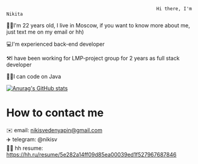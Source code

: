                                                            Hi there, I'm Nikita

🤷‍♂️I'm 22 years old, I live in Moscow, if you want to know more about me, just text me on my email or hh)

💻I'm experienced back-end developer

⚒️I have been working for LMP-project group for 2 years as full stack developer

🧑‍💻I can code on Java




[![Anurag's GitHub stats](https://github-readme-stats.vercel.app/api?username=NvedN&show_icons=true&theme=tokyonight)](https://github.com/anuraghazra/github-readme-stats)




# How to contact me

✉️ email: nikisvedenyapin@gmail.com  
 ✈️ telegram: @nikisv   
👷‍♂️ hh resume: https://hh.ru/resume/5e282a14ff09d85ea00039ed1f527967687846

<!---
NvedN/NvedN is a ✨ special ✨ repository because its `README.md` (this file) appears on your GitHub profile.
You can click the Preview link to take a look at your changes.
--->
